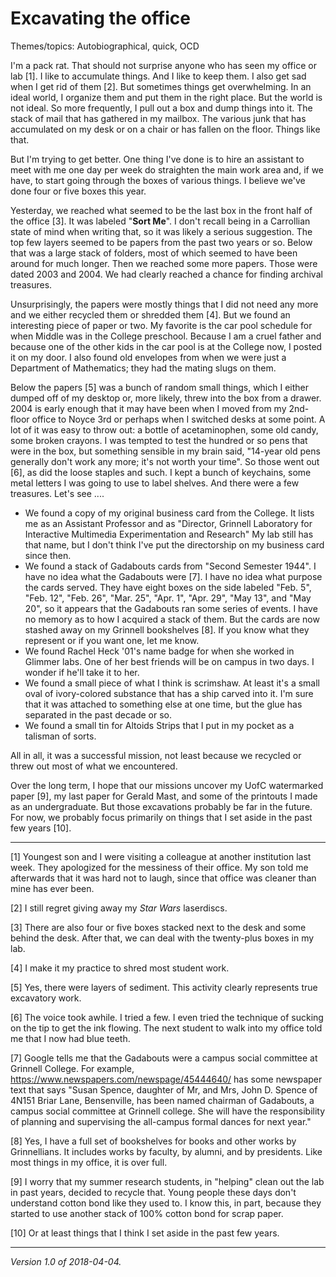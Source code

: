 Excavating the office
=====================

Themes/topics: Autobiographical, quick, OCD

I'm a pack rat.  That should not surprise anyone who has seen my office
or lab [1].  I like to accumulate things.  And I like to keep them.
I also get sad when I get rid of them [2].  But sometimes things get
overwhelming.  In an ideal world, I organize them and put them in the
right place.  But the world is not ideal.  So more frequently, I pull
out a box and dump things into it.  The stack of mail that has gathered
in my mailbox.  The various junk that has accumulated on my desk or on
a chair or has fallen on the floor.  Things like that.

But I'm trying to get better.  One thing I've done is to hire an
assistant to meet with me one day per week do straighten the main
work area and, if we have, to start going through the boxes of various
things.  I believe we've done four or five boxes this year.

Yesterday, we reached what seemed to be the last box in the front half
of the office [3].  It was labeled "**Sort Me**".  I don't recall being
in a Carrollian state of mind when writing that, so it was likely a
serious suggestion.  The top few layers seemed to be papers from the
past two years or so.  Below that was a large stack of folders, most
of which seemed to have been around for much longer.  Then we reached
some more papers.  Those were dated 2003 and 2004.  We had clearly 
reached a chance for finding archival treasures.

Unsurprisingly, the papers were mostly things that I did not need any
more and we either recycled them or shredded them [4].  But we found
an interesting piece of paper or two.  My favorite is the car pool
schedule for when Middle was in the College preschool.  Because I am
a cruel father and because one of the other kids in the car pool is
at the College now, I posted it on my door.  I also found old envelopes
from when we were just a Department of Mathematics; they had the mating
slugs on them.

Below the papers [5] was a bunch of random small things, which I either
dumped off of my desktop or, more likely, threw into the box from a
drawer.  2004 is early enough that it may have been when I moved from
my 2nd-floor office to Noyce 3rd or perhaps when I switched desks at
some point.  A lot of it was easy to throw out: a bottle of acetaminophen,
some old candy, some broken crayons.  I was tempted to test the hundred
or so pens that were in the box, but something sensible in my brain said,
"14-year old pens generally don't work any more; it's not worth your
time".  So those went out [6], as did the loose staples and such.  I kept
a bunch of keychains, some metal letters I was going to use to label
shelves.  And there were a few treasures.  Let's see ....

* We found a copy of my original business card from the College.  It
  lists me as an Assistant Professor and as "Director, Grinnell
  Laboratory for Interactive Multimedia Experimentation and Research"
  My lab still has that name, but I don't think I've put the directorship
  on my business card since then.
* We found a stack of Gadabouts cards from "Second Semester 1944".  I 
  have no idea what the Gadabouts were [7].  I have no idea what purpose the
  cards served.  They have eight boxes on the side labeled "Feb. 5",
  "Feb. 12", "Feb. 26", "Mar. 25", "Apr. 1", "Apr. 29", "May 13", and
  "May 20", so it appears that the Gadabouts ran some series of events.
  I have no memory as to how I acquired a stack of them.  But the cards
  are now stashed away on my Grinnell bookshelves [8].  If you know what
  they represent or if you want one, let me know.
* We found Rachel Heck '01's name badge for when she worked in Glimmer
  labs.  One of her best friends will be on campus in two days.  I wonder
  if he'll take it to her.
* We found a small piece of what I think is scrimshaw.  At least it's a
  small oval of ivory-colored substance that has a ship carved into it.
  I'm sure that it was attached to something else at one time, but the
  glue has separated in the past decade or so.
* We found a small tin for Altoids Strips that I put in my pocket as a
  talisman of sorts.

All in all, it was a successful mission, not least because we recycled
or threw out most of what we encountered.

Over the long term, I hope that our missions uncover my UofC watermarked
paper [9], my last paper for Gerald Mast, and some of the printouts I
made as an undergraduate.  But those excavations probably be far in the 
future.  For now, we probably focus primarily on things that I set aside
in the past few years [10].

---

[1] Youngest son and I were visiting a colleague at another institution
last week.  They apologized for the messiness of their office.  My son
told me afterwards that it was hard not to laugh, since that office was
cleaner than mine has ever been.

[2] I still regret giving away my _Star Wars_ laserdiscs.

[3] There are also four or five boxes stacked next to the desk and some
behind the desk.  After that, we can deal with the twenty-plus boxes
in my lab.

[4] I make it my practice to shred most student work.

[5] Yes, there were layers of sediment.  This activity clearly
represents true excavatory work.

[6] The voice took awhile.  I tried a few.  I even tried the technique
of sucking on the tip to get the ink flowing.  The next student to walk
into my office told me that I now had blue teeth.

[7] Google tells me that the Gadabouts were a campus
social committee at Grinnell College.  For example,
<https://www.newspapers.com/newspage/45444640/> has some newspaper text
that says "Susan Spence, daughter of Mr, and Mrs, John D. Spence of 4N151
Briar Lane, Bensenville, has been named chairman of Gadabouts, a campus
social committee at Grinnell college. She will have the responsibility
of planning and supervising the all-campus formal dances for next year."

[8] Yes, I have a full set of bookshelves for books and other works
by Grinnellians.  It includes works by faculty, by alumni, and by 
presidents.  Like most things in my office, it is over full.

[9] I worry that my summer research students, in "helping" clean out the
lab in past years, decided to recycle that.  Young people these days don't
understand cotton bond like they used to.  I know this, in part, because
they started to use another stack of 100% cotton bond for scrap paper.

[10] Or at least things that I think I set aside in the past few years.

---

*Version 1.0 of 2018-04-04.*

